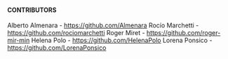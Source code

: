 
#### CONTRIBUTORS

Alberto Almenara - https://github.com/Almenara
Rocío Marchetti - https://github.com/rociomarchetti
Roger Miret - https://github.com/roger-mir-min
Helena Polo - https://github.com/HelenaPolo
Lorena Ponsico - https://github.com/LorenaPonsico